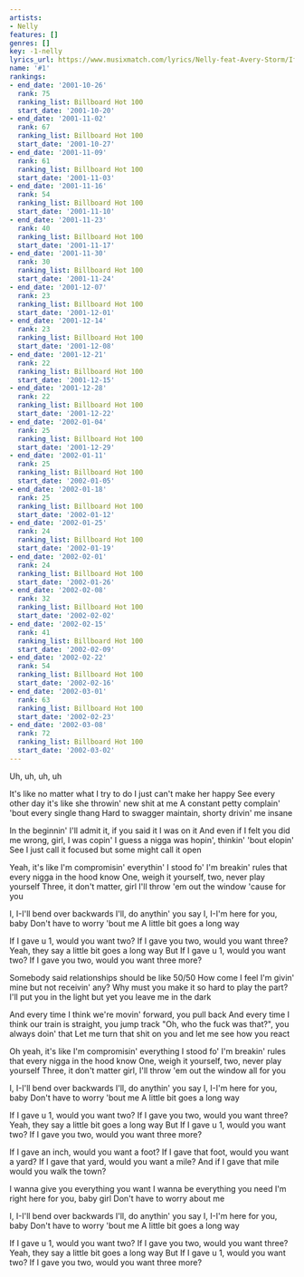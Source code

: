 ```yaml
---
artists:
- Nelly
features: []
genres: []
key: -1-nelly
lyrics_url: https://www.musixmatch.com/lyrics/Nelly-feat-Avery-Storm/If-I-Gave-U-1
name: '#1'
rankings:
- end_date: '2001-10-26'
  rank: 75
  ranking_list: Billboard Hot 100
  start_date: '2001-10-20'
- end_date: '2001-11-02'
  rank: 67
  ranking_list: Billboard Hot 100
  start_date: '2001-10-27'
- end_date: '2001-11-09'
  rank: 61
  ranking_list: Billboard Hot 100
  start_date: '2001-11-03'
- end_date: '2001-11-16'
  rank: 54
  ranking_list: Billboard Hot 100
  start_date: '2001-11-10'
- end_date: '2001-11-23'
  rank: 40
  ranking_list: Billboard Hot 100
  start_date: '2001-11-17'
- end_date: '2001-11-30'
  rank: 30
  ranking_list: Billboard Hot 100
  start_date: '2001-11-24'
- end_date: '2001-12-07'
  rank: 23
  ranking_list: Billboard Hot 100
  start_date: '2001-12-01'
- end_date: '2001-12-14'
  rank: 23
  ranking_list: Billboard Hot 100
  start_date: '2001-12-08'
- end_date: '2001-12-21'
  rank: 22
  ranking_list: Billboard Hot 100
  start_date: '2001-12-15'
- end_date: '2001-12-28'
  rank: 22
  ranking_list: Billboard Hot 100
  start_date: '2001-12-22'
- end_date: '2002-01-04'
  rank: 25
  ranking_list: Billboard Hot 100
  start_date: '2001-12-29'
- end_date: '2002-01-11'
  rank: 25
  ranking_list: Billboard Hot 100
  start_date: '2002-01-05'
- end_date: '2002-01-18'
  rank: 25
  ranking_list: Billboard Hot 100
  start_date: '2002-01-12'
- end_date: '2002-01-25'
  rank: 24
  ranking_list: Billboard Hot 100
  start_date: '2002-01-19'
- end_date: '2002-02-01'
  rank: 24
  ranking_list: Billboard Hot 100
  start_date: '2002-01-26'
- end_date: '2002-02-08'
  rank: 32
  ranking_list: Billboard Hot 100
  start_date: '2002-02-02'
- end_date: '2002-02-15'
  rank: 41
  ranking_list: Billboard Hot 100
  start_date: '2002-02-09'
- end_date: '2002-02-22'
  rank: 54
  ranking_list: Billboard Hot 100
  start_date: '2002-02-16'
- end_date: '2002-03-01'
  rank: 63
  ranking_list: Billboard Hot 100
  start_date: '2002-02-23'
- end_date: '2002-03-08'
  rank: 72
  ranking_list: Billboard Hot 100
  start_date: '2002-03-02'
---
```

Uh, uh, uh, uh

It's like no matter what I try to do I just can't make her happy
See every other day it's like she throwin' new shit at me
A constant petty complain' 'bout every single thang
Hard to swagger maintain, shorty drivin' me insane

In the beginnin' I'll admit it, if you said it I was on it
And even if I felt you did me wrong, girl, I was copin'
I guess a nigga was hopin', thinkin' 'bout elopin'
See I just call it focused but some might call it open

Yeah, it's like I'm compromisin' everythin' I stood fo'
I'm breakin' rules that every nigga in the hood know
One, weigh it yourself, two, never play yourself
Three, it don't matter, girl
I'll throw 'em out the window 'cause for you

I, I-I'll bend over backwards
I'll, do anythin' you say
I, I-I'm here for you, baby
Don't have to worry 'bout me
A little bit goes a long way

If I gave u 1, would you want two?
If I gave you two, would you want three?
Yeah, they say a little bit goes a long way
But If I gave u 1, would you want two?
If I gave you two, would you want three more?

Somebody said relationships should be like 50/50
How come I feel I'm givin' mine but not receivin' any?
Why must you make it so hard to play the part?
I'll put you in the light but yet you leave me in the dark

And every time I think we're movin' forward, you pull back
And every time I think our train is straight, you jump track
"Oh, who the fuck was that?", you always doin' that
Let me turn that shit on you and let me see how you react

Oh yeah, it's like I'm compromisin' everything I stood fo'
I'm breakin' rules that every nigga in the hood know
One, weigh it yourself, two, never play yourself
Three, it don't matter girl, I'll throw 'em out the window all for you

I, I-I'll bend over backwards
I'll, do anythin' you say
I, I-I'm here for you, baby
Don't have to worry 'bout me
A little bit goes a long way

If I gave u 1, would you want two?
If I gave you two, would you want three?
Yeah, they say a little bit goes a long way
But If I gave u 1, would you want two?
If I gave you two, would you want three more?

If I gave an inch, would you want a foot?
If I gave that foot, would you want a yard?
If I gave that yard, would you want a mile?
And if I gave that mile would you walk the town?

I wanna give you everything you want
I wanna be everything you need
I'm right here for you, baby girl
Don't have to worry about me

I, I-I'll bend over backwards
I'll, do anythin' you say
I, I-I'm here for you, baby
Don't have to worry 'bout me
A little bit goes a long way

If I gave u 1, would you want two?
If I gave you two, would you want three?
Yeah, they say a little bit goes a long way
But If I gave u 1, would you want two?
If I gave you two, would you want three more?
